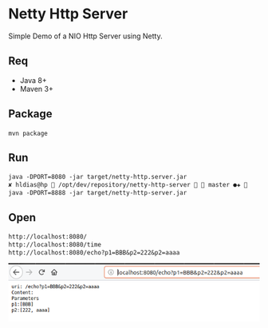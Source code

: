 # Netty Http Server

Simple Demo of a NIO Http Server using Netty.

## Req

* Java 8+
* Maven 3+

## Package

    mvn package

## Run

    java -DPORT=8080 -jar target/netty-http.server.jar                                                                                                                                                                          ✘ hldias@hp  /opt/dev/repository/netty-http-server   master ●✚  java -DPORT=8888 -jar target/netty-http-server.jar

## Open

    http://localhost:8080/
    http://localhost:8080/time
    http://localhost:8080/echo?p1=BBB&p2=222&p2=aaaa


![](etc/browser-output.png)